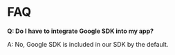 # FAQ

**Q: Do I have to integrate Google SDK into my app?**

A: No, Google SDK is included in our SDK by the default.
